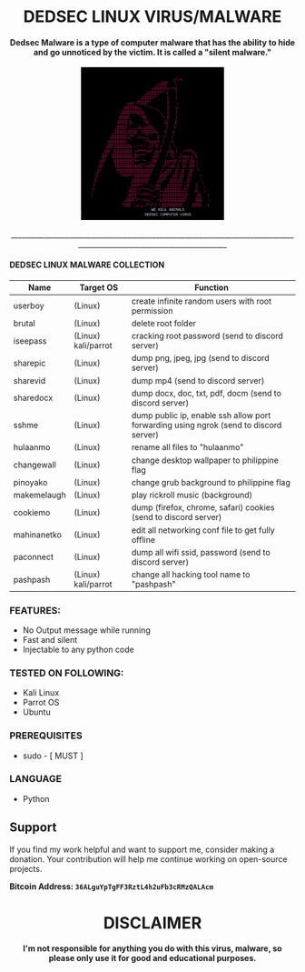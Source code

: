 <h1 align='center'>DEDSEC LINUX VIRUS/MALWARE</h1>
<h4 align='center'> Dedsec Malware is a type of computer malware that has the ability to hide and go unnoticed by the victim. It is called a "silent malware." </h4>

<p align="center">
<img src="https://github.com/0xbitx/Dedsec-linux-virus/blob/main/banner.png" width="50%" height="50%">
</p>

<p align="center">
_______________________________________________________________________________________________________________________
</p>

#### DEDSEC LINUX MALWARE COLLECTION

|      Name                        |      Target OS     |      Function      |
|------------------------------|--------------------|--------------------|
| userboy            |   (Linux)          | create infinite random users with root permission |
| brutal             | (Linux)                | delete root folder |
| iseepass             | (Linux) kali/parrot                | cracking root password (send to discord server) |
| sharepic             | (Linux)                | dump png, jpeg, jpg (send to discord server) |
| sharevid             | (Linux)                | dump mp4 (send to discord server) |
| sharedocx             | (Linux)                | dump docx, doc, txt, pdf, docm (send to discord server) |
| sshme             | (Linux)                | dump public ip, enable ssh allow port forwarding using ngrok (send to discord server) |
| hulaanmo             | (Linux)                | rename all files to "hulaanmo" |
| changewall             | (Linux)                | change desktop wallpaper to philippine flag |
| pinoyako             | (Linux)                | change grub background to philippine flag  |
| makemelaugh             | (Linux)                | play rickroll music (background) |
| cookiemo             | (Linux)                | dump (firefox, chrome, safari) cookies (send to discord server) | 
| mahinanetko             | (Linux)                | edit all networking conf file to get fully offline |
| paconnect             | (Linux)                | dump all wifi ssid, password (send to discord server) |
| pashpash             | (Linux) kali/parrot               | change all hacking tool name to "pashpash" |

### FEATURES:
* No Output message while running
* Fast and silent
* Injectable to any python code

### TESTED ON FOLLOWING:
* Kali Linux
* Parrot OS
* Ubuntu

### PREREQUISITES
* sudo - [ MUST ]

### LANGUAGE 
* Python


## Support

If you find my work helpful and want to support me, consider making a donation. Your contribution will help me continue working on open-source projects.

**Bitcoin Address: `36ALguYpTgFF3RztL4h2uFb3cRMzQALAcm`**

<h1 align="center"> DISCLAIMER </h1>

<h4 align="center">I'm not responsible for anything you do with this virus, malware, so please only use it for good and educational purposes. </h4>
